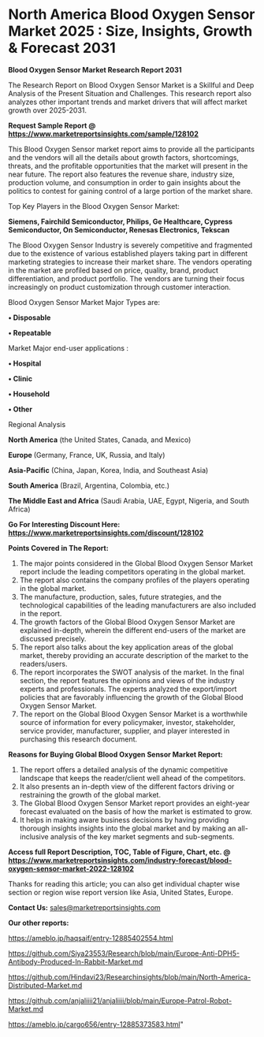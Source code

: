 # North America Blood Oxygen Sensor Market 2025 : Size, Insights, Growth & Forecast 2031

<strong>Blood Oxygen Sensor Market Research Report 2031</strong>

The Research Report on Blood Oxygen Sensor Market is a Skillful and Deep Analysis of the Present Situation and Challenges. This research report also analyzes other important trends and market drivers that will affect market growth over 2025-2031.

<strong>Request Sample Report @ <a href=https://www.marketreportsinsights.com/sample/128102>https://www.marketreportsinsights.com/sample/128102</a></strong>

This Blood Oxygen Sensor market report aims to provide all the participants and the vendors will all the details about growth factors, shortcomings, threats, and the profitable opportunities that the market will present in the near future. The report also features the revenue share, industry size, production volume, and consumption in order to gain insights about the politics to contest for gaining control of a large portion of the market share.

Top Key Players in the Blood Oxygen Sensor Market:

<strong>Siemens, Fairchild Semiconductor, Philips, Ge Healthcare, Cypress Semiconductor, On Semiconductor, Renesas Electronics, Tekscan</strong>

The Blood Oxygen Sensor Industry is severely competitive and fragmented due to the existence of various established players taking part in different marketing strategies to increase their market share. The vendors operating in the market are profiled based on price, quality, brand, product differentiation, and product portfolio. The vendors are turning their focus increasingly on product customization through customer interaction.

Blood Oxygen Sensor Market Major Types are:

<strong>• Disposable

• Repeatable</strong>

Market Major end-user applications :

<strong>• Hospital

• Clinic

• Household

• Other</strong>

Regional Analysis

</u><strong><b>North America</b></strong> (the United States, Canada, and Mexico)

<strong><b>Europe </b></strong>(Germany, France, UK, Russia, and Italy)

<strong><b>Asia-Pacific</b></strong> (China, Japan, Korea, India, and Southeast Asia)

<strong><b>South America</b></strong> (Brazil, Argentina, Colombia, etc.)

<strong><b>The Middle East and Africa</b></strong> (Saudi Arabia, UAE, Egypt, Nigeria, and South Africa)

<strong>Go For Interesting Discount Here: <a href=https://www.marketreportsinsights.com/discount/128102>https://www.marketreportsinsights.com/discount/128102</a></strong>

<strong>Points Covered in The Report:</strong>
<ol>
  <li>The major points considered in the Global Blood Oxygen Sensor Market report include the leading competitors operating in the global market.</li>
  <li>The report also contains the company profiles of the players operating in the global market.</li>
  <li>The manufacture, production, sales, future strategies, and the technological capabilities of the leading manufacturers are also included in the report.</li>
  <li>The growth factors of the Global Blood Oxygen Sensor Market are explained in-depth, wherein the different end-users of the market are discussed precisely.</li>
  <li>The report also talks about the key application areas of the global market, thereby providing an accurate description of the market to the readers/users.</li>
  <li>The report incorporates the SWOT analysis of the market. In the final section, the report features the opinions and views of the industry experts and professionals. The experts analyzed the export/import policies that are favorably influencing the growth of the Global Blood Oxygen Sensor Market.</li>
  <li>The report on the Global Blood Oxygen Sensor Market is a worthwhile source of information for every policymaker, investor, stakeholder, service provider, manufacturer, supplier, and player interested in purchasing this research document.</li>
</ol>
<strong>Reasons for Buying Global Blood Oxygen Sensor Market Report:</strong>

<ol>
  <li>The report offers a detailed analysis of the dynamic competitive landscape that keeps the reader/client well ahead of the competitors.</li>
  <li>It also presents an in-depth view of the different factors driving or restraining the growth of the global market.</li>
  <li>The Global Blood Oxygen Sensor Market report provides an eight-year forecast evaluated on the basis of how the market is estimated to grow.</li>
  <li>It helps in making aware business decisions by having providing thorough insights insights into the global market and by making an all-inclusive analysis of the key market segments and sub-segments.</li>
</ol>
<strong>Access full Report Description, TOC, Table of Figure, Chart, etc. @ <a href=https://www.marketreportsinsights.com/industry-forecast/blood-oxygen-sensor-market-2022-128102>https://www.marketreportsinsights.com/industry-forecast/blood-oxygen-sensor-market-2022-128102</a></strong>


Thanks for reading this article; you can also get individual chapter wise section or region wise report version like Asia, United States, Europe.

<strong>Contact Us:</strong>
sales@marketreportsinsights.com

<strong>Our other reports:</strong>

<a href=https://ameblo.jp/haqsaif/entry-12885402554.html>https://ameblo.jp/haqsaif/entry-12885402554.html</a>

<a href=https://github.com/Siya23553/Research/blob/main/Europe-Anti-DPH5-Antibody-Produced-In-Rabbit-Market.md>https://github.com/Siya23553/Research/blob/main/Europe-Anti-DPH5-Antibody-Produced-In-Rabbit-Market.md</a>

<a href=https://github.com/Hindavi23/Researchinsights/blob/main/North-America-Distributed-Market.md>https://github.com/Hindavi23/Researchinsights/blob/main/North-America-Distributed-Market.md</a>

<a href=https://github.com/anjaliiii21/anjaliiii/blob/main/Europe-Patrol-Robot-Market.md>https://github.com/anjaliiii21/anjaliiii/blob/main/Europe-Patrol-Robot-Market.md</a>

<a href=https://ameblo.jp/cargo656/entry-12885373583.html>https://ameblo.jp/cargo656/entry-12885373583.html</a>"
